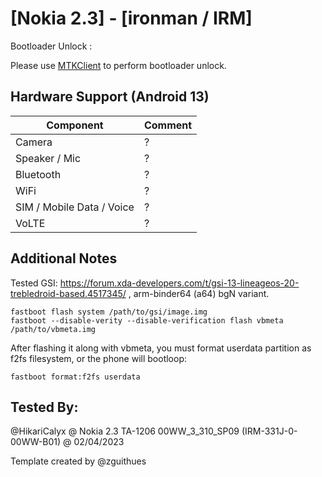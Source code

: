 # [Nokia 2.3] - [ironman / IRM]

Bootloader Unlock : 

Please use [MTKClient](https://github.com/bkerler/mtkclient) to perform bootloader unlock.

## Hardware Support (Android 13)

| Component                 |      Comment                                              |
|---------------------------|-----------------------------------------------------------|
| Camera                    | ?                                                         |
| Speaker / Mic             | ?                                                         |
| Bluetooth                 | ?                                                         |
| WiFi                      | ?                                                         |
| SIM / Mobile Data / Voice | ?                                                         |
| VoLTE                     | ?                                                         |


## Additional Notes

Tested GSI: https://forum.xda-developers.com/t/gsi-13-lineageos-20-trebledroid-based.4517345/ , arm-binder64 (a64) bgN variant.

```
fastboot flash system /path/to/gsi/image.img
fastboot --disable-verity --disable-verification flash vbmeta /path/to/vbmeta.img
```

After flashing it along with vbmeta, you must format userdata partition as f2fs filesystem, or the phone will bootloop:

```fastboot format:f2fs userdata```

## Tested By:

@HikariCalyx @ Nokia 2.3 TA-1206 00WW_3_310_SP09 (IRM-331J-0-00WW-B01) @ 02/04/2023


Template created by @zguithues